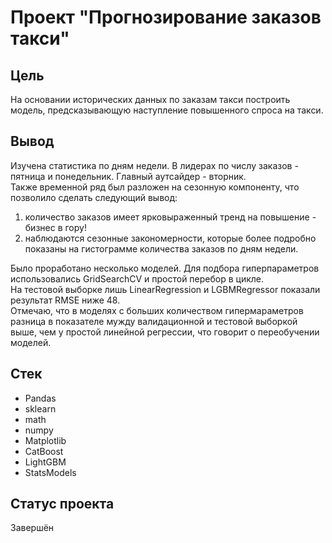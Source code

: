 # Проект "Прогнозирование заказов такси"

## Цель
На основании исторических данных по заказам такси построить модель, предсказывающую наступление повышенного спроса на такси.

## Вывод
Изучена статистика по дням недели. В лидерах по числу заказов - пятница и понедельник. Главный аутсайдер - вторник.  
Также временной ряд был разложен на сезонную компоненту, что позволило сделать следующий вывод:  
1) количество заказов имеет ярковыраженный тренд на повышение - бизнес в гору!  
2) наблюдаются сезонные закономерности, которые более подробно показаны на гистограмме количества заказов по дням недели.  
  
Было проработано несколько моделей. Для подбора гиперпараметров использовались GridSearchCV и простой перебор в цикле.  
На тестовой выборке лишь LinearRegression и LGBMRegressor показали результат RMSE ниже 48.  
Отмечаю, что в моделях с больших количеством гипермараметров разница в показателе мужду валидационной и тестовой выборкой выше, чем у простой линейной регрессии, что говорит о переобучении моделей.  

## Стек
- Pandas
- sklearn
- math
- numpy
- Matplotlib
- СatBoost
- LightGBM
- StatsModels  
  
## Статус проекта  
Завершён

